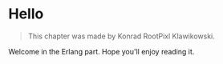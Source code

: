 # Hello

> This chapter was made by Konrad RootPixl Klawikowski.

Welcome in the Erlang part.
Hope you'll enjoy reading it.